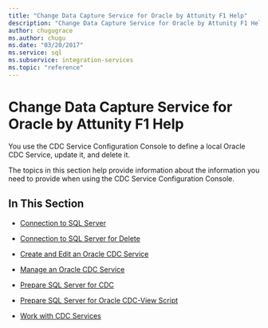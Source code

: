 ```yaml
---
title: "Change Data Capture Service for Oracle by Attunity F1 Help"
description: "Change Data Capture Service for Oracle by Attunity F1 Help"
author: chugugrace
ms.author: chugu
ms.date: "03/20/2017"
ms.service: sql
ms.subservice: integration-services
ms.topic: "reference"
---
```

# Change Data Capture Service for Oracle by Attunity F1 Help

  You use the CDC Service Configuration Console to define a local Oracle CDC Service, update it, and delete it.  
  
 The topics in this section help provide information about the information you need to provide when using the CDC Service Configuration Console.  
  
## In This Section  
  
-   [Connection to SQL Server](../../integration-services/change-data-capture/connection-to-sql-server.md)  
  
-   [Connection to SQL Server for Delete](../../integration-services/change-data-capture/connection-to-sql-server-for-delete.md)  
  
-   [Create and Edit an Oracle CDC Service](../../integration-services/change-data-capture/create-and-edit-an-oracle-cdc-service.md)  
  
-   [Manage an Oracle CDC Service](../../integration-services/change-data-capture/manage-an-oracle-cdc-service.md)  
  
-   [Prepare SQL Server for CDC](../../integration-services/change-data-capture/prepare-sql-server-for-cdc.md)  
  
-   [Prepare SQL Server for Oracle CDC-View Script](../../integration-services/change-data-capture/prepare-sql-server-for-oracle-cdc-view-script.md)  
  
-   [Work with CDC Services](../../integration-services/change-data-capture/work-with-cdc-services.md)  
  
  
